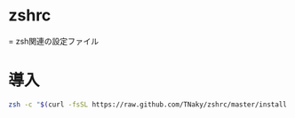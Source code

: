 # zshrc
=
zsh関連の設定ファイル

# 導入

```zsh
zsh -c "$(curl -fsSL https://raw.github.com/TNaky/zshrc/master/install.sh)"
```
